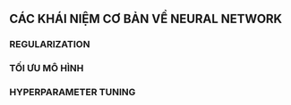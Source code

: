 ## CÁC KHÁI NIỆM CƠ BẢN VỀ NEURAL NETWORK
### REGULARIZATION 
### TỐI ƯU MÔ HÌNH
### HYPERPARAMETER TUNING
